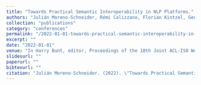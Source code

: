 ```yaml
---
title: "Towards Practical Semantic Interoperability in NLP Platforms."
authors: "Julián Moreno-Schneider, Rémi Calizzano, Florian Kintzel, Georg Rehm, Dimitris Galanis, and Ian Roberts."
collection: "publications"
category: "conferences"
permalink: "/2022-01-01-towards-practical-semantic-interoperability-in-nlp-platforms"
excerpt: ""
date: "2022-01-01"
venue: "In Harry Bunt, editor, Proceedings of the 18th Joint ACL-ISO Workshop on Interoperable Semantic Annotation (ISA 2022; co-located with LREC 2022), pages 118-126, Marseille, France, 6 2022. 20 June 2022."
slidesurl: ""
paperurl: ""
bibtexurl: ""
citation: "Julián Moreno-Schneider. (2022). \"Towards Practical Semantic Interoperability in NLP Platforms..\" *In Harry Bunt, editor, Proceedings of the 18th Joint ACL-ISO Workshop on Interoperable Semantic Annotation (ISA 2022; co-located with LREC 2022), pages 118-126, Marseille, France, 6 2022. 20 June 2022.*."
---
```


